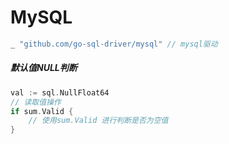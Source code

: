 # MySQL

```go
_ "github.com/go-sql-driver/mysql" // mysql驱动
```

##### 默认值NULL判断

```go
val := sql.NullFloat64 
// 读取值操作
if sum.Valid {
	// 使用sum.Valid 进行判断是否为空值
}
```
